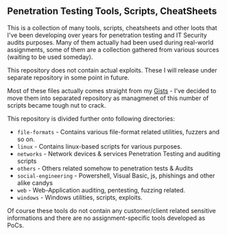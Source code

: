 ## Penetration Testing Tools, Scripts, CheatSheets

This is a collection of many tools, scripts, cheatsheets and other loots that I've been developing over years for penetration testing and IT Security audits purposes. Many of them actually had been used during real-world assignments, some of them are a collection gathered from various sources (waiting to be used someday). 

This repository does not contain actual exploits. These I will release under separate repository in some point in future.

Most of these files actually comes straight from my [Gists](https://gist.github.com/mgeeky) - I've decided to move them into separated repository as managmenet of this number of scripts became tough nut to crack.

This repository is divided further onto following directories:

- `file-formats` - Contains various file-format related utilities, fuzzers and so on.
- `linux` - Contains linux-based scripts for various purposes.
- `networks` - Network devices & services Penetration Testing and auditing scripts
- `others` - Others related somehow to penetration tests & Audits
- `social-engineering` - Powershell, Visual Basic, js, phishings and other alike candys
- `web` - Web-Application auditing, pentesting, fuzzing related.
- `windows` - Windows utilities, scripts, exploits.

Of course these tools do not contain any customer/client related sensitive informations and there are no assignment-specific tools developed as PoCs. 